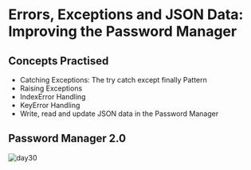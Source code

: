 # Errors, Exceptions and JSON Data: Improving the Password Manager
## Concepts Practised
- Catching Exceptions: The try catch except finally Pattern
- Raising Exceptions
- IndexError Handling
- KeyError Handling
- Write, read and update JSON data in the Password Manager
## Password Manager 2.0
![day30](https://user-images.githubusercontent.com/98851253/155762618-0213df0c-ff0e-4ce1-bd8a-ddd53a546f42.gif)
